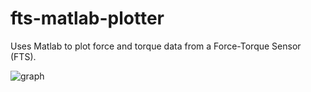 # fts-matlab-plotter

Uses Matlab to plot force and torque data from a Force-Torque Sensor (FTS).

![graph](https://github.com/cgoecknerwald/fts-matlab-plotter/finished_graph.png)
